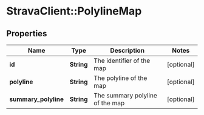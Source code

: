 # StravaClient::PolylineMap

## Properties
Name | Type | Description | Notes
------------ | ------------- | ------------- | -------------
**id** | **String** | The identifier of the map | [optional] 
**polyline** | **String** | The polyline of the map | [optional] 
**summary_polyline** | **String** | The summary polyline of the map | [optional] 


